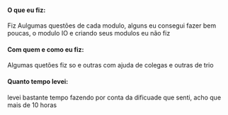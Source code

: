 #### O que eu fiz:

Fiz Aulgumas questões de cada modulo, alguns eu consegui fazer bem poucas, o modulo IO e criando seus modulos eu não fiz

#### Com quem e como eu fiz:

Algumas quetões fiz so e outras com ajuda de colegas e outras de trio

#### Quanto tempo levei:

levei bastante tempo fazendo por conta da dificuade que senti, acho que mais de 10 horas

